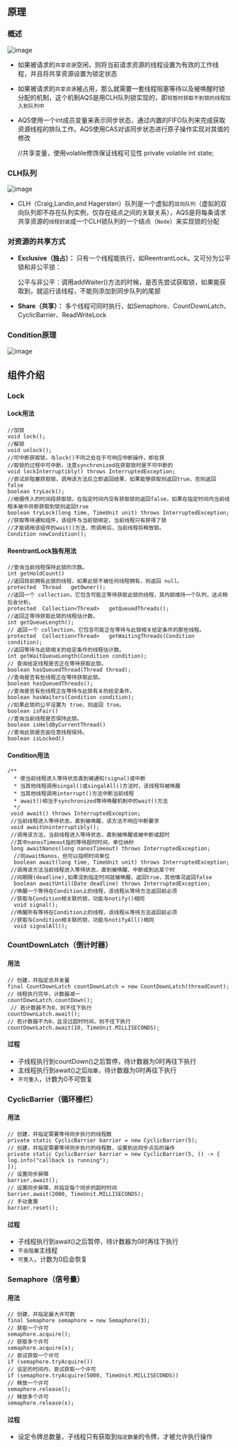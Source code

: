 ## 原理

### 概述
![image](7.AQS.assets/12552)
- 如果被请求的`共享资源`空闲，则将当前请求资源的线程设置为有效的工作线程，并且将共享资源设置为锁定状态
- 如果被请求的`共享资源`被占用，那么就需要一套线程阻塞等待以及被唤醒时锁分配的机制，这个机制AQS是用CLH队列锁实现的，即`将暂时获取不到锁的线程加入到队列中`
- AQS使用一个int成员变量来表示同步状态，通过内置的FIFO队列来完成获取资源线程的排队工作。AQS使用CAS对该同步状态进行原子操作实现对其值的修改


    //共享变量，使用volatile修饰保证线程可见性
    private volatile int state;


### CLH队列
![image](7.AQS.assets/12554)
- CLH（Craig,Landin,and Hagersten）队列是一个虚拟的`双向队列`（虚拟的双向队列即不存在队列实例，仅存在结点之间的关联关系），AQS是将每条请求共享资源的`线程封装`成一个CLH锁队列的一个结点（`Node`）来实现锁的分配

### 对资源的共享方式

- **Exclusive（独占）：** 只有一个线程能执行，如ReentrantLock。又可分为公平锁和非公平锁：


    公平与非公平：调用addWaiter()方法的时候，是否先尝试获取锁，如果能获取到，就运行该线程，不能则添加到同步队列的尾部

- **Share（共享）：** 多个线程可同时执行，如Semaphore、CountDownLatch、 CyclicBarrier、ReadWriteLock

### Condition原理
![image](7.AQS.assets/12556)

## 组件介绍

### Lock

#### Lock用法

    //加锁
    void lock();
    //解锁
    void unlock();
    //可中断获取锁，与lock()不同之处在于可响应中断操作，即在获
    //取锁的过程中可中断，注意synchronized在获取锁时是不可中断的
    void lockInterruptibly() throws InterruptedException;
    //尝试非阻塞获取锁，调用该方法后立即返回结果，如果能够获取则返回true，否则返回false
    boolean tryLock();
    //根据传入的时间段获取锁，在指定时间内没有获取锁则返回false，如果在指定时间内当前线程未被中并断获取到锁则返回true
    boolean tryLock(long time, TimeUnit unit) throws InterruptedException;
    //获取等待通知组件，该组件与当前锁绑定，当前线程只有获得了锁
    //才能调用该组件的wait()方法，而调用后，当前线程将释放锁。
    Condition newCondition();


#### ReentrantLock独有用法

    //查询当前线程保持此锁的次数。
    int getHoldCount() 
    //返回目前拥有此锁的线程，如果此锁不被任何线程拥有，则返回 null。      
    protected  Thread   getOwner(); 
    //返回一个 collection，它包含可能正等待获取此锁的线程，其内部维持一个队列，这点稍后会分析。      
    protected  Collection<Thread>   getQueuedThreads(); 
    //返回正等待获取此锁的线程估计数。   
    int getQueueLength();
    // 返回一个 collection，它包含可能正在等待与此锁相关给定条件的那些线程。
    protected  Collection<Thread>   getWaitingThreads(Condition condition); 
    //返回等待与此锁相关的给定条件的线程估计数。       
    int getWaitQueueLength(Condition condition);
    // 查询给定线程是否正在等待获取此锁。     
    boolean hasQueuedThread(Thread thread); 
    //查询是否有些线程正在等待获取此锁。     
    boolean hasQueuedThreads();
    //查询是否有些线程正在等待与此锁有关的给定条件。     
    boolean hasWaiters(Condition condition); 
    //如果此锁的公平设置为 true，则返回 true。     
    boolean isFair() 
    //查询当前线程是否保持此锁。      
    boolean isHeldByCurrentThread() 
    //查询此锁是否由任意线程保持。        
    boolean isLocked()    


#### Condition用法

    /**
      * 使当前线程进入等待状态直到被通知(signal)或中断
      * 当其他线程调用singal()或singalAll()方法时，该线程将被唤醒
      * 当其他线程调用interrupt()方法中断当前线程
      * await()相当于synchronized等待唤醒机制中的wait()方法
      */
     void await() throws InterruptedException;
     //当前线程进入等待状态，直到被唤醒，该方法不响应中断要求
     void awaitUninterruptibly();
     //调用该方法，当前线程进入等待状态，直到被唤醒或被中断或超时
     //其中nanosTimeout指的等待超时时间，单位纳秒
     long awaitNanos(long nanosTimeout) throws InterruptedException;
      //同awaitNanos，但可以指明时间单位
      boolean await(long time, TimeUnit unit) throws InterruptedException;
     //调用该方法当前线程进入等待状态，直到被唤醒、中断或到达某个时
     //间期限(deadline),如果没到指定时间就被唤醒，返回true，其他情况返回false
      boolean awaitUntil(Date deadline) throws InterruptedException;
     //唤醒一个等待在Condition上的线程，该线程从等待方法返回前必须
     //获取与Condition相关联的锁，功能与notify()相同
      void signal();
     //唤醒所有等待在Condition上的线程，该线程从等待方法返回前必须
     //获取与Condition相关联的锁，功能与notifyAll()相同
      void signalAll();

### CountDownLatch（倒计时器）

#### 用法

    // 创建，并指定总并发量
    final CountDownLatch countDownLatch = new CountDownLatch(threadCount);
    // 线程执行完毕，计数器减一
    countDownLatch.countDown();
     // 若计数器不为0，则不往下执行
    countDownLatch.await();
    // 若计数器不为0，且没过超时时间，则不往下执行
    countDownLatch.await(10, TimeUnit.MILLISECONDS);

#### 过程
- 子线程执行到countDown()之后暂停，待计数器为0时再往下执行
- 主线程执行到await()之后`阻塞`，待计数器为0时再往下执行
- `不可重入`，计数为0不可恢复

### CyclicBarrier（循环栅栏）

#### 用法

    // 创建，并指定需要等待同步执行的线程数
    private static CyclicBarrier barrier = new CyclicBarrier(5);
    // 创建，并指定需要等待同步执行的线程数，设置到达同步点后的操作
    private static CyclicBarrier barrier = new CyclicBarrier(5, () -> {
    log.info("callback is running");
    });
    // 设置同步屏障
    barrier.await();
    // 设置同步屏障，并指定每个同步的超时时间
    barrier.await(2000, TimeUnit.MILLISECONDS);
    // 手动重置
    barrier.reset();


#### 过程
- 子线程执行到await()之后暂停，待计数器为0时再往下执行
- `不会阻塞`主线程
- `可重入`，计数为0后会恢复

### Semaphore（信号量）

#### 用法

    // 创建，并指定最大许可数
    final Semaphore semaphore = new Semaphore(3);
    // 获取一个许可
    semaphore.acquire();
    // 获取多个许可
    semaphore.acquire(x);
    // 尝试获取一个许可
    if (semaphore.tryAcquire())
    // 设定的时间内，尝试获取一个许可
    if (semaphore.tryAcquire(5000, TimeUnit.MILLISECONDS))
    // 释放一个许可
    semaphore.release();
    // 释放多个许可
    semaphore.release(x);

#### 过程
- 设定令牌总数量，子线程只有获取到`指定数量`的令牌，才被允许执行操作